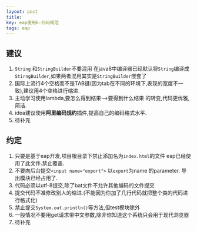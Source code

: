 ```yaml
---
layout: post
title: 
key: eap使用6-代码规范
tags: eap
---
```


## 建议
1. `String` 和`StringBuilder`不要混用 在java8中编译器已经默认将`String`编译成`StirngBuilder`,如果两者混用其实是`StringBuilder`嵌套了
2. 国际上流行4个空格而不是TAB键(因为tab在不同的环境下,表现的宽度不一致),建议用4个空格进行缩进.
3. 主动学习使用lambda,要怎么得到结果-->要得到什么结果 的转变,代码更优雅,简洁.
4. idea建议使用**阿里编码规约**插件,提高自己的编码格式水平.
5. 待补充


## 约定
1. 只要是基于eap开发,项目根目录下禁止添加名为`index.html`的文件 eap已经使用了此文件.禁止覆盖.
2. 不要向后台提交`<input name="export">` 以`export`为name 的parameter. 导出模块已经占用了.
3. 代码必须以utf-8提交,除了bat文件不允许其他编码的文件提交
4. 提交代码不准修改别人的缩进.(不能因为你加了几行代码就把整个类的代码进行格式化)
5. 禁止提交`System.out.println()`等方法,但test模块除外
6. 一般情况不要用get请求带中文参数,除非你知道这个系统只会用于现代浏览器
7. 待补充


